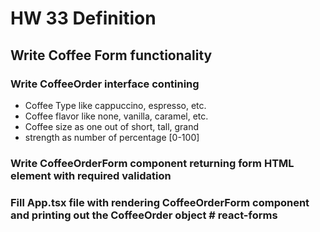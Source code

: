 # HW 33 Definition 
## Write Coffee Form functionality
### Write CoffeeOrder interface contining
- Coffee Type like cappuccino, espresso, etc.
- Coffee flavor like none, vanilla, caramel, etc.
- Coffee size as one out of short, tall, grand
- strength as number of percentage [0-100]
### Write CoffeeOrderForm component returning form HTML element with required validation
### Fill App.tsx file with rendering CoffeeOrderForm component and printing out the CoffeeOrder object #   r e a c t - f o r m s  
 